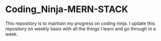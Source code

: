 # Coding_Ninja-MERN-STACK
This repository is to maintain my progress on coding ninja. I update this repository on weekly basis with all the things I learn and go through in a week.
